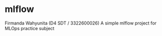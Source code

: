 # mlflow
Firmanda Wahyunita (D4 SDT / 3322600026)
A simple mlflow project for MLOps practice subject
